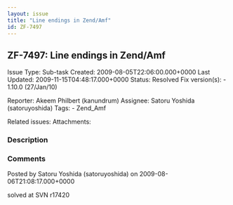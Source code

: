 ```yaml
---
layout: issue
title: "Line endings in Zend/Amf"
id: ZF-7497
---
```


ZF-7497: Line endings in Zend/Amf
---------------------------------

 Issue Type: Sub-task Created: 2009-08-05T22:06:00.000+0000 Last Updated: 2009-11-15T04:48:17.000+0000 Status: Resolved Fix version(s): - 1.10.0 (27/Jan/10)
 
 Reporter:  Akeem Philbert (kanundrum)  Assignee:  Satoru Yoshida (satoruyoshida)  Tags: - Zend\_Amf
 
 Related issues: 
 Attachments: 
### Description

 

 

### Comments

Posted by Satoru Yoshida (satoruyoshida) on 2009-08-06T21:08:17.000+0000

solved at SVN r17420

 

 